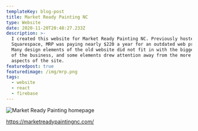 ```yaml
---
templateKey: blog-post
title: Market Ready Painting NC
type: Website
date: 2020-11-20T20:48:27.233Z
description: >-
  I created this website for Market Ready Painting NC. Previously hosted on
  Squarespace, MRP was paying nearly $220 a year for an outdated web presence.
  Many design elements of the old website did not fit in with the bigger picture
  of the business, and some elements drew attention away from the more important
  aspects of the site. 
featuredpost: true
featuredimage: /img/mrp.png
tags:
  - website
  - react
  - firebase
---
```

![Market Ready Painting homepage](/img/mrp.png "Market Ready Painting Homepage")

<https://marketreadypaintingnc.com/>
